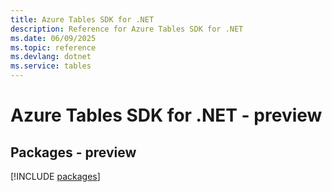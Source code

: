 ```yaml
---
title: Azure Tables SDK for .NET
description: Reference for Azure Tables SDK for .NET
ms.date: 06/09/2025
ms.topic: reference
ms.devlang: dotnet
ms.service: tables
---
```

# Azure Tables SDK for .NET - preview
## Packages - preview
[!INCLUDE [packages](tables-index.md)]